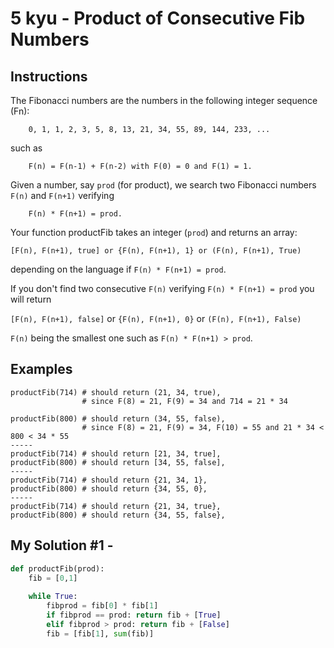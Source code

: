 # 5 kyu - Product of Consecutive Fib Numbers
## Instructions
The Fibonacci numbers are the numbers in the following integer sequence (Fn):
```
    0, 1, 1, 2, 3, 5, 8, 13, 21, 34, 55, 89, 144, 233, ...
```
such as
```
    F(n) = F(n-1) + F(n-2) with F(0) = 0 and F(1) = 1.
```
Given a number, say `prod` (for product), we search two Fibonacci numbers `F(n)` and `F(n+1)` verifying
```
    F(n) * F(n+1) = prod.
```
Your function productFib takes an integer (`prod`) and returns an array:
```
[F(n), F(n+1), true] or {F(n), F(n+1), 1} or (F(n), F(n+1), True)
```
depending on the language if `F(n) * F(n+1) = prod`.

If you don't find two consecutive `F(n)` verifying `F(n) * F(n+1) = prod` you will return

`[F(n), F(n+1), false]` or `{F(n), F(n+1), 0}` or `(F(n), F(n+1), False)`

`F(n)` being the smallest one such as `F(n) * F(n+1) > prod`.

## Examples
```
productFib(714) # should return (21, 34, true), 
                # since F(8) = 21, F(9) = 34 and 714 = 21 * 34

productFib(800) # should return (34, 55, false), 
                # since F(8) = 21, F(9) = 34, F(10) = 55 and 21 * 34 < 800 < 34 * 55
-----
productFib(714) # should return [21, 34, true], 
productFib(800) # should return [34, 55, false], 
-----
productFib(714) # should return {21, 34, 1}, 
productFib(800) # should return {34, 55, 0},        
-----
productFib(714) # should return {21, 34, true}, 
productFib(800) # should return {34, 55, false}, 
```

## My Solution #1 - 
```python
def productFib(prod):
    fib = [0,1]
    
    while True:
        fibprod = fib[0] * fib[1]
        if fibprod == prod: return fib + [True]
        elif fibprod > prod: return fib + [False]
        fib = [fib[1], sum(fib)]
```